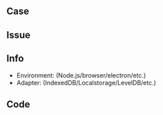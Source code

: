 <!-- REMOVE EVERYTHING WRITTEN IN UPPERCASE -->

<!-- IMPORTANT: 
If you have a common question which cannot be solved with a PR, ask it here https://gitter.im/pubkey/rxdb
-->

## Case
<!-- IS IT A BUG OR A REQUEST FOR A NEW FEATURE?-->

## Issue
<!-- DESCRIBE WHY YOU OPEN THIS ISSUE -->

## Info
- Environment: (Node.js/browser/electron/etc.)
- Adapter: (IndexedDB/Localstorage/LevelDB/etc.)

## Code
<!--
  IF YOU HAVE A BUG, WRITE CODE HERE TO REPRODUCE IT.
  BUGS WONT BE TOUCHED BY THE MAINTAINER UNTIL THERE IS SOME CODE!
  
  YOU CAN START WITH THIS FIDDLE: https://jsfiddle.net/h8n0awfc/
-->

